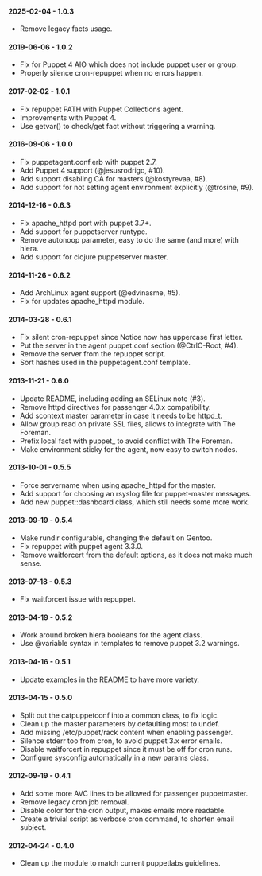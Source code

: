 #### 2025-02-04 - 1.0.3
* Remove legacy facts usage.

#### 2019-06-06 - 1.0.2
* Fix for Puppet 4 AIO which does not include puppet user or group.
* Properly silence cron-repuppet when no errors happen.

#### 2017-02-02 - 1.0.1
* Fix repuppet PATH with Puppet Collections agent.
* Improvements with Puppet 4.
* Use getvar() to check/get fact without triggering a warning.

#### 2016-09-06 - 1.0.0
* Fix puppetagent.conf.erb with puppet 2.7.
* Add Puppet 4 support (@jesusrodrigo, #10).
* Add support disabling CA for masters (@kostyrevaa, #8).
* Add support for not setting agent environment explicitly (@trosine, #9).

#### 2014-12-16 - 0.6.3
* Fix apache_httpd port with puppet 3.7+.
* Add support for puppetserver runtype.
* Remove autonoop parameter, easy to do the same (and more) with hiera.
* Add support for clojure puppetserver master.

#### 2014-11-26 - 0.6.2
* Add ArchLinux agent support (@edvinasme, #5).
* Fix for updates apache_httpd module.

#### 2014-03-28 - 0.6.1
* Fix silent cron-repuppet since Notice now has uppercase first letter.
* Put the server in the agent puppet.conf section (@CtrlC-Root, #4).
* Remove the server from the repuppet script.
* Sort hashes used in the puppetagent.conf template.

#### 2013-11-21 - 0.6.0
* Update README, including adding an SELinux note (#3).
* Remove httpd directives for passenger 4.0.x compatibility.
* Add scontext master parameter in case it needs to be httpd_t.
* Allow group read on private SSL files, allows to integrate with The Foreman.
* Prefix local fact with puppet_ to avoid conflict with The Foreman.
* Make environment sticky for the agent, now easy to switch nodes.

#### 2013-10-01 - 0.5.5
* Force servername when using apache_httpd for the master.
* Add support for choosing an rsyslog file for puppet-master messages.
* Add new puppet::dashboard class, which still needs some more work.

#### 2013-09-19 - 0.5.4
* Make rundir configurable, changing the default on Gentoo.
* Fix repuppet with puppet agent 3.3.0.
* Remove waitforcert from the default options, as it does not make much sense.

#### 2013-07-18 - 0.5.3
* Fix waitforcert issue with repuppet.

#### 2013-04-19 - 0.5.2
* Work around broken hiera booleans for the agent class.
* Use @variable syntax in templates to remove puppet 3.2 warnings.

#### 2013-04-16 - 0.5.1
* Update examples in the README to have more variety.

#### 2013-04-15 - 0.5.0
* Split out the catpuppetconf into a common class, to fix logic.
* Clean up the master parameters by defaulting most to undef.
* Add missing /etc/puppet/rack content when enabling passenger.
* Silence stderr too from cron, to avoid puppet 3.x error emails.
* Disable waitforcert in repuppet since it must be off for cron runs.
* Configure sysconfig automatically in a new params class.

#### 2012-09-19 - 0.4.1
* Add some more AVC lines to be allowed for passenger puppetmaster.
* Remove legacy cron job removal.
* Disable color for the cron output, makes emails more readable.
* Create a trivial script as verbose cron command, to shorten email subject.

#### 2012-04-24 - 0.4.0
* Clean up the module to match current puppetlabs guidelines.

